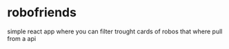 # robofriends

simple react app where you can filter trought cards of robos that where pull from a api
